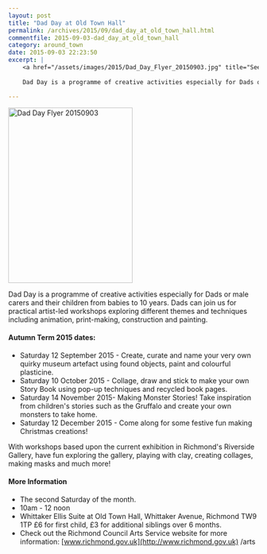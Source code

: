 ```yaml
---
layout: post
title: "Dad Day at Old Town Hall"
permalink: /archives/2015/09/dad_day_at_old_town_hall.html
commentfile: 2015-09-03-dad_day_at_old_town_hall
category: around_town
date: 2015-09-03 22:23:50
excerpt: |
    <a href="/assets/images/2015/Dad_Day_Flyer_20150903.jpg" title="See larger version of - Dad Day Flyer 20150903"><img src="/assets/images/2015/Dad_Day_Flyer_20150903_thumb.jpg" width="150" height="212" alt="Dad Day Flyer 20150903" class="photo right" /></a>
    
    Dad Day is a programme of creative activities especially for Dads or male carers and their children from babies to 10 years. Dads can join us for practical artist-led workshops exploring different themes and techniques including animation, print-making, construction and painting.

---
```


<a href="/assets/images/2015/Dad_Day_Flyer_20150903.jpg" title="See larger version of - Dad Day Flyer 20150903"><img src="/assets/images/2015/Dad_Day_Flyer_20150903_thumb.jpg" width="250" height="353" alt="Dad Day Flyer 20150903" class="photo right" /></a>

Dad Day is a programme of creative activities especially for Dads or male carers and their children from babies to 10 years. Dads can join us for practical artist-led workshops exploring different themes and techniques including animation, print-making, construction and painting.

#### Autumn Term 2015 dates:

-   Saturday 12 September 2015 - Create, curate and name your very own quirky museum artefact using found objects, paint and colourful plasticine.
-   Saturday 10 October 2015 - Collage, draw and stick to make your own Story Book using pop-up techniques and recycled book pages.
-   Saturday 14 November 2015- Making Monster Stories! Take inspiration from children's stories such as the Gruffalo and create your own monsters to take home.
-   Saturday 12 December 2015 - Come along for some festive fun making Christmas creations!

With workshops based upon the current exhibition in Richmond's Riverside Gallery, have fun exploring the gallery, playing with clay, creating collages, making masks and much more!

#### More Information

-   The second Saturday of the month.
-   10am - 12 noon
-   Whittaker Ellis Suite at Old Town Hall, Whittaker Avenue, Richmond TW9 1TP
    £6 for first child, £3 for additional siblings over 6 months.
-   Check out the Richmond Council Arts Service website for more information: [www.richmond.gov.uk](http://www.richmond.gov.uk) /arts
